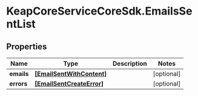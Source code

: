 # KeapCoreServiceCoreSdk.EmailsSentList

## Properties

Name | Type | Description | Notes
------------ | ------------- | ------------- | -------------
**emails** | [**[EmailSentWithContent]**](EmailSentWithContent.md) |  | [optional] 
**errors** | [**[EmailSentCreateError]**](EmailSentCreateError.md) |  | [optional] 


